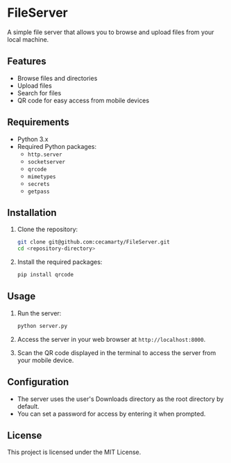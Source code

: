 # FileServer

A simple file server that allows you to browse and upload files from your local machine.

## Features

- Browse files and directories
- Upload files
- Search for files
- QR code for easy access from mobile devices

## Requirements

- Python 3.x
- Required Python packages:
  - `http.server`
  - `socketserver`
  - `qrcode`
  - `mimetypes`
  - `secrets`
  - `getpass`

## Installation

1. Clone the repository:
   ```bash
   git clone git@github.com:cecamarty/FileServer.git
   cd <repository-directory>
   ```

2. Install the required packages:
   ```bash
   pip install qrcode
   ```

## Usage

1. Run the server:
   ```bash
   python server.py
   ```

2. Access the server in your web browser at `http://localhost:8000`.

3. Scan the QR code displayed in the terminal to access the server from your mobile device.

## Configuration

- The server uses the user's Downloads directory as the root directory by default.
- You can set a password for access by entering it when prompted.

## License

This project is licensed under the MIT License. 
